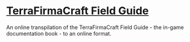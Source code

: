 # [TerraFirmaCraft Field Guide](https://terrafirmacraft.github.io/Field-Guide/en_us/)

An online transpilation of the TerraFirmaCraft Field Guide - the in-game documentation book - to an online format.
